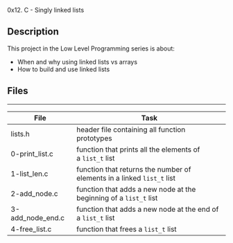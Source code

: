 0x12. C - Singly linked lists

## Description
This project in the Low Level Programming series is about:
* When and why using linked lists vs arrays
* How to build and use linked lists

## Files
---
File|Task
---|---
lists.h | header file containing all function prototypes
0-print_list.c | function that prints all the elements of a `list_t` list
1-list_len.c | function that returns the number of elements in a linked `list_t` list
2-add_node.c | function that adds a new node at the beginning of a `list_t` list
3-add_node_end.c | function that adds a new node at the end of a `list_t` list
4-free_list.c | function that frees a `list_t` list
